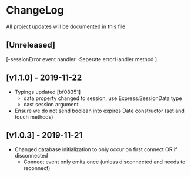 # ChangeLog
All project updates will be documented in this file

## [Unreleased]
[-sessionError event handler
    -Seperate errorHandler method
    ]
## [v1.1.0] - 2019-11-22
- Typings updated [bf08351]
    - data property changed to session, use Express.SessionData type
    - cast session argument
- Ensure we do not send boolean into expires Date constructor (set and touch methods)

## [v1.0.3] - 2019-11-21
- Changed database initialization to only occur on first connect OR if disconnected
    - Connect event only emits once (unless disconnected and needs to reconnect)